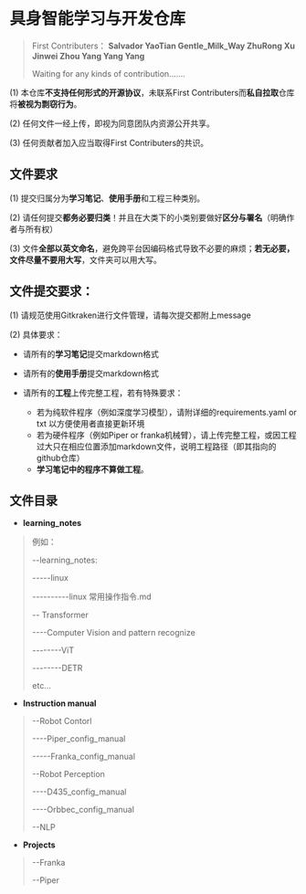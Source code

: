 # 具身智能学习与开发仓库

> First Contributers：
> **Salvador YaoTian Gentle_Milk_Way ZhuRong Xu Jinwei Zhou Yang Yang Yang**
>
> Waiting for any kinds of contribution.......


(1) 本仓库**不支持任何形式的开源协议**，未联系First Contributers而**私自拉取**仓库将**被视为剽窃行为**。

(2) 任何文件一经上传，即视为同意团队内资源公开共享。

(3) 任何贡献者加入应当取得First Contributers的共识。

## 文件要求

(1) 提交归属分为**学习笔记**、**使用手册**和工程三种类别。

(2) 请任何提交**都务必要归类**！并且在大类下的小类别要做好**区分与署名**（明确作者与所有权）

(3) 文件**全部以英文命名**，避免跨平台因编码格式导致不必要的麻烦；**若无必要，文件尽量不要用大写**，文件夹可以用大写。

## 文件提交要求：

(1) 请规范使用Gitkraken进行文件管理，请每次提交都附上message

(2) 具体要求：

* 请所有的**学习笔记**提交markdown格式
* 请所有的**使用手册**提交markdown格式

* 请所有的**工程**上传完整工程，若有特殊要求：
  * 若为纯软件程序（例如深度学习模型），请附详细的requirements.yaml or txt 以方便使用者直接更新环境
  * 若为硬件程序（例如Piper or franka机械臂），请上传完整工程，或因工程过大只在相应位置添加markdown文件，说明工程路径（即其指向的github仓库）
  * **学习笔记中的程序不算做工程**。

## 文件目录

* **learning_notes**

> 例如：
>
> --learning_notes:
>
> -----linux
>
> ----------linux 常用操作指令.md
>
> -- Transformer
>
> ----Computer Vision and pattern recognize
>
> --------ViT
>
> --------DETR
>
> etc...

* **Instruction manual**

> --Robot Contorl
>
> ----Piper_config_manual
>
> -----Franka_config_manual
>
> --Robot Perception
>
> ----D435_config_manual
>
> ----Orbbec_config_manual
>
> --NLP

* **Projects**

> --Franka
>
> --Piper


